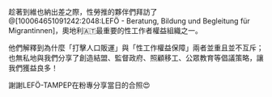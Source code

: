 ---
---
趁著到維也納出差之際，性勞推的夥伴們拜訪了 @[100064651091242:2048:LEFÖ - Beratung, Bildung und Begleitung für Migrantinnen]，奧地利🇦🇹最重要的性工作者權益組織之一。

他們解釋到為什麼「打擊人口販運」與「性工作權益保障」兩者並重且並不互斥；也無私地與我們分享了創造結盟、監督政府、照顧移工、公眾教育等倡議策略，讓我們獲益良多！

謝謝LEFÖ-TAMPEP在粉專分享當日的合照😍